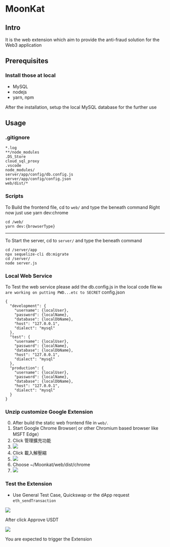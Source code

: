 # MoonKat
## Intro
It is the web extension which aim to provide the anti-fraud solution for the Web3 application
## Prerequisites
### Install those at local
* MySQL
* nodejs
* yarn, npm

After the installation, setup the local MySQL database for the further use

## Usage
### .gitignore
```
*.log
**/node_modules
.DS_Store
cloud_sql_proxy
.vscode
node_modules/
server/app/config/db.config.js
server/app/config/config.json
web/dist/*
```
### Scripts
To Build the frontend file, cd to `web/` and type the beneath command 
Right now just use yarn dev:chrome
```shell=
cd /web/
yarn dev:{browserType}
```
---
To Start the server, cd to `server/` and type the beneath command
```shell=
cd /server/app
npx sequelize-cli db:migrate
cd /server/
node server.js
```
### Local Web Service
To Test the web service 
please add the db.config.js in the local code file
```We are working on putting PWD...etc to SECRET```
config.json
```javascript=
{
  "development": {
    "username": {localUser},
    "password": {localName},
    "database": {localDbName},
    "host": "127.0.0.1",
    "dialect": "mysql"
  },
  "test": {
    "username": {localUser},
    "password": {localName},
    "database": {localDbName},
    "host": "127.0.0.1",
    "dialect": "mysql"
  },
  "production": {
    "username": {localUser},
    "password": {localName},
    "database": {localDbName},
    "host": "127.0.0.1",
    "dialect": "mysql"
  }
}
```
### Unzip customize Google Extension 
0. After build the static web frontend file in `web/`.
1. Start Google Chrome Browser( or other Chromium based browser like MSFT Edge）
2.  Click 管理擴充功能
3.  ![](https://i.imgur.com/yuPCxG0.png)
4.  Click 載入解壓縮
5.  ![](https://i.imgur.com/aK2pSu1.png)
6.  Choose ~/Moonkat/web/dist/chrome
7.  ![](https://i.imgur.com/V3lqA5S.png)
### Test the Extension
* Use General Test Case, Quickswap or the dApp request `eth_sendTransaction`

![](https://i.imgur.com/KGRFbca.png)

After click Approve USDT

![](https://i.imgur.com/xo0lqAN.png)

You are expected to trigger the Extension

